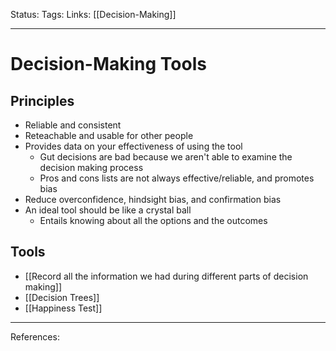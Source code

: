 Status:
Tags:
Links: [[Decision-Making]]
___
# Decision-Making Tools
## Principles
- Reliable and consistent
- Reteachable and usable for other people
- Provides data on your effectiveness of using the tool
	- Gut decisions are bad because we aren't able to examine the decision making process
	- Pros and cons lists are not always effective/reliable, and promotes bias
- Reduce overconfidence, hindsight bias, and confirmation bias
- An ideal tool should be like a crystal ball
	- Entails knowing about all the options and the outcomes
## Tools
- [[Record all the information we had during different parts of decision making]]
- [[Decision Trees]]
- [[Happiness Test]]
___
References: